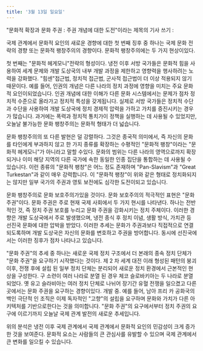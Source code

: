 ```yaml
---
title: '3월 13일 일요일'
---
```

"문화적 확장과 문화 주권 : 주권 개념에 대한 도전"이라는 제목의 기사 쓰기 :

국제 관계에서 문화적 요인의 새로운 경향에 대한 첫 번째 징후 중 하나는 국제 문화 전략의 경향 또는 문화적 팽창주의의 경향이다. 문화적 팽창주의에는 두 가지 현상이있다.

첫 번째는 "문화적 헤게모니"전략의 형성이다. 냉전 이후 서방 국가들은 문화적 힘을 사용하여 세계 문제와 개발 도상국의 내부 개발 과정을 제한하고 영향력을 행사하려는 노력을 강화했다. "힘센"접근법, 정치적 접근법, 군사적 접근법이 더 이상 적용되지 않기 때문이다. 예를 들어, 인권의 개념은 다른 나라의 정치 과정에 영향을 미치는 주요 문화적 ​​요인이되었습니다. 인권 개념에 대한 이해가 다른 문화 시스템에서는 문제가 점차 정치적 수준으로 올라가고 정치적 특성을 갖게됩니다. 실제로 서방 국가들은 정치적 수단과 수단을 사용하여 개발 도상국에 정치 경제적 압력을 가하고 가치를 증진시키는 경우가 많습니다. 과거에는 폭력과 정치적 통치가이 정책을 실행하는 데 사용될 수 있었지만, 오늘날 불가능한 문화 팽창주의는 문화적 형태가 더 넓습니다.

문화 팽창주의의 또 다른 발현은 덜 강렬하다. 그것은 종국적 의미에서, 즉 자신의 문화를 타인에게 부과하지 않고 한 가지 종류를 확장하는 수평적인 "문화적 팽창"이라는 "문화적 헤게모니"가 아니라고 말할 수있다. 문화의 범위는 다른 나라의 영역으로까지 확장되거나 이미 해당 지역의 다른 국가에 속한 동일한 인종 집단을 통합하는 데 사용될 수 있습니다. 이런 종류의 "문화적 팽창"은 어느 정도 존재하며 "Pan-Slavism"과 "Great Turkestan"과 같이 매우 강력합니다. 이 "문화적 팽창"이 위와 같은 형태로 정치화되지는 않지만 일부 국가의 주권과 영토 보전에도 심각한 도전이되고 있습니다.

문화 팽창주의로 문화 보호주의가있을 것이다. 문화 보호주의의 적극적인 표현은 "문화 주권"이다. 문화 주권은 주로 현재 국제 사회에서 두 가지 현시를 나타낸다. 하나는 전반적인 것, 즉 정치 주권 보호를 누리고 문화 주권을 강화시키는 정치 주체이다. 이러한 경향은 개발 도상국에서 주로 발생했으며, 냉전 종식 후 정치 이념, 생활 방식, 가치관 등 선진국 문화에 대한 압박을 받았다. 이러한 추세는 문화가 주권과보다 직접적으로 연결되도록하며 개발 도상국은 자신의 문화를 변호하고 주권을 방어합니다. 동시에 선진국에서는 이러한 징후가 점차 나타나고 있습니다.

"문화 주권"의 추세 중 하나는 새로운 국제 정치 구조에서 더 본래의 종속 정치 단체가 "문화 주권"을 요구하기 시작했다는 것이다. 제 2 차 세계 대전 이래 형성된 패턴의 붕괴 이후, 전쟁 후에 설립 된 일부 정치 단체는 분리되어 새로운 정치 환경에서 근본적인 현상을 구성한다. 구 소련이 여러 나라로 분열 된 경우 체코 슬로바키아는 두 나라로 분열되었다. 옛 유고 슬라비아는 여러 정치 단체로 나뉘어 장기간 유혈 전쟁을 일으켰고 다른 곳에서는 문화 주권을 요구하는 경향이있다. 개발 중. 예를 들어, 남아 프리 카 공화국의 백인 극단적 인 조직은 이제 독자적인 "고향"의 설립을 요구하며 문화와 가치가 다른 아키텍처를 기반으로한다는 것을 의미합니다. "문화 주권"의 요구에서부터 정치 주권의 요구에 이르기까지 오늘날 국제 관계 발전의 새로운 추세입니다.

위의 분석은 냉전 이후 국제 관계에서 국제 관계에서 문화적 요인의 민감성이 크게 증가한 것을 보여준다. 문화적 요소는 사람들의 큰 관심사를 유발할 수 있으며 국제 관계에서 큰 변화를 일으킬 수 있습니다.

